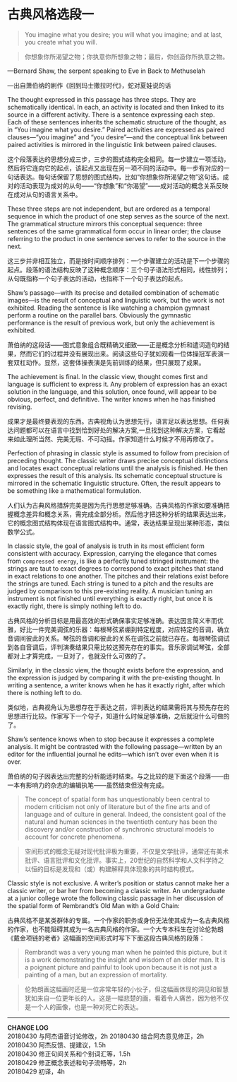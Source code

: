 # 古典风格选段一

> You imagine what you desire; you will what you imagine; and at last, you create what you will.

> 你想象你所渴望之物；你执意你所想象之物；最后，你创造你所执意之物。

—Bernard Shaw, the serpent speaking to Eve in Back to Methuselah

—出自萧伯纳的剧作《回到玛士撒拉时代》，蛇对夏娃说的话


The thought expressed in this passage has three steps. They are schematically identical. In each, an activity is located and then linked to its source in a different activity. There is a sentence expressing each step. Each of these sentences inherits the schematic structure of the thought, as in “You imagine what you desire.” Paired activities are expressed as paired clauses—“you imagine” and “you desire”—and the conceptual link between paired activities is mirrored in the linguistic link between paired clauses.

这个段落表达的思想分成三步，三步的图式结构完全相同。每一步建立一项活动，然后将它连向它的起点，该起点又出现在另一项不同的活动中。每一步有对应的一句话表达。每句话保留了思想的图式结构，比如“你想象你所渴望之物”这句话。成对的活动表现为成对的从句——“你想象”和“你渴望”——成对活动的概念关系反映在成对从句的语言关系中。

These three steps are not independent, but are ordered as a temporal sequence in which the product of one step serves as the source of the next. The grammatical structure mirrors this conceptual sequence: three sentences of the same grammatical form occur in linear order; the clause referring to the product in one sentence serves to refer to the source in the next.

这三步并非相互独立，而是按时间顺序排列：一个步骤建立的活动是下一个步骤的起点。段落的语法结构反映了这种概念顺序：三个句子语法形式相同，线性排列；从句既指称一个句子表达的活动，也指称下一个句子表达的起点。

Shaw’s passage—with its precise and detailed combination of schematic images—is the result of conceptual and linguistic work, but the work is not exhibited. Reading the sentence is like watching a champion gymnast perform a routine on the parallel bars. Obviously the gymnastic performance is the result of previous work, but only the achievement is exhibited.

萧伯纳的这段话——图式意象组合既精确又细致——正是概念分析和遣词造句的结果，然而它们的过程并没有展现出来。阅读这些句子犹如观看一位体操冠军表演一套双杠动作。显然，这套体操表演是先前训练的结果，但只展现了成果。

The achievement is final. In the classic view, thought comes first and language is sufficient to express it. Any problem of expression has an exact solution in the language, and this solution, once found, will appear to be obvious, perfect, and definitive. The writer knows when he has finished revising.

成果才是最终要表现的东西。古典视角认为思想先行，语言足以表达思想。任何表达问题都可以在语言中找到恰到好处的解决方案,一旦找到这种解决方案，它看起来如此理所当然、完美无瑕、不可动摇。作家知道什么时候才不用再修改了。

Perfection of phrasing in classic style is assumed to follow from precision of preceding thought. The classic writer draws precise conceptual distinctions and locates exact conceptual relations until the analysis is finished. He then expresses the result of this analysis. Its schematic conceptual structure is mirrored in the schematic linguistic structure. Often, the result appears to be something like a mathematical formulation.

人们认为古典风格措辞完美是因为先行思想足够准确。古典风格的作家如要准确把握概念差异和概念关系，需完成全部分析。然后他才把这种分析的结果表达出来，它的概念图式结构体现在语言图式结构中。通常，表达结果呈现出某种形态，类似数学公式。

In classic style, the goal of analysis is truth in its most efficient form consistent with accuracy. Expression, carrying the elegance that comes from `compressed energy`, is like a perfectly tuned stringed instrument: the strings are taut to exact degrees to correspond to exact pitches that stand in exact relations to one another. The pitches and their relations exist before the strings are tuned. Each string is tuned to a pitch and the results are judged by comparison to this pre-existing reality. A musician tuning an instrument is not finished until everything is exactly right, but once it is exactly right, there is simply nothing left to do.

古典风格的分析目标是用最高效的形式确保事实足够准确。表达因言简义丰而优雅，好比一件完美调弦的乐器：每根琴弦紧绷到特定程度，对应特定的音调，确立音调间彼此的关系。琴弦的音调和彼此的关系在调弦之前就已存在。每根琴弦调试到各自音调后，评判演奏结果只需比较这预先存在的事实。音乐家调试琴弦，全部都对上才算完成，一旦对了，也就没什么可做的了。

Similarly, in the classic view, the thought exists before the expression, and the expression is judged by comparing it with the pre-existing thought. In writing a sentence, a writer knows when he has it exactly right, after which there is nothing left to do.

类似地，古典视角认为思想存在于表达之前，评判表达的结果需将其与预先存在的思想进行比较。作家写下一个句子，知道什么时候足够准确，之后就没什么可做的了。

Shaw’s sentence knows when to stop because it expresses a complete analysis. It might be contrasted with the following passage—written by an editor for the influential journal he edits—which isn’t over even when it is over.

萧伯纳的句子因表达出完整的分析能适时结束。与之比较的是下面这个段落——由一本有影响力的杂志的编辑执笔——虽然结束但没有完成。

> The concept of spatial form has unquestionably been central to modern criticism not only of literature but of the fine arts and of language and of culture in general. Indeed, the consistent goal of the natural and human sciences in the twentieth century has been the discovery and/or construction of synchronic structural models to account for concrete phenomena.

> 空间形式的概念无疑对现代批评极为重要，不仅是文学批评，通常还有美术批评、语言批评和文化批评。事实上，20世纪的自然科学和人文科学持之以恒的目标是发现和（或）构建解释具体现象的共时结构模式。

Classic style is not exclusive. A writer’s position or status cannot make her a classic writer, or bar her from becoming a classic writer. An undergraduate at a junior college wrote the following classic passage in her discussion of the spatial form of Rembrandt’s Old Man with a Gold Chain:

古典风格不是某类群体的专属。一个作家的职务或身份无法使其成为一名古典风格的作家，也不能阻碍其成为一名古典风格的作家。一个大专本科生在讨论伦勃朗《戴金项链的老者》这幅画的空间形式时写下下面这段古典风格的段落：

> Rembrandt was a very young man when he painted this picture, but it is a work demonstrating the insight and wisdom of an older man. It is a poignant picture and painful to look upon because it is not just a painting of a man, but an expression of mortality.

> 伦勃朗画这幅画时还是一位非常年轻的小伙子，但这幅画体现的洞见和智慧犹如来自一位更年长的人。这是一幅悲楚的画，看着令人痛苦，因为他不仅是一个人的画像，也是一种对死亡的表达。

---
**CHANGE LOG**   
20180430 与阿杰语音讨论修改，2h
20180430 结合阿杰意见修正，2h  
20180430 阿杰反馈、提建议，1.5h  
20180430 修正句间关系和个别词汇等，1.5h  
20180429 修正概念表述和句子流畅等，2h  
20180429 初译，4h  